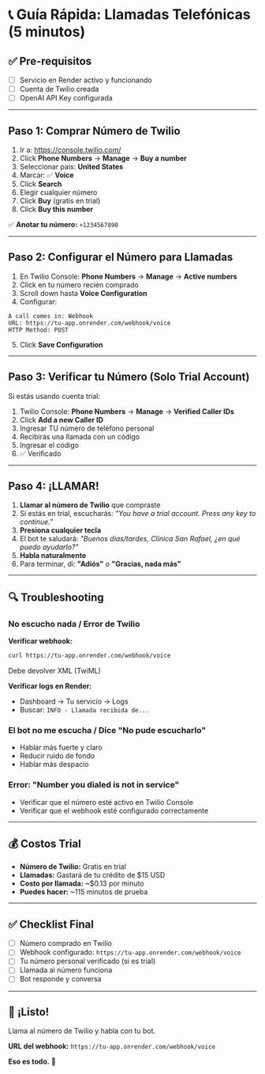 # 📞 Guía Rápida: Llamadas Telefónicas (5 minutos)

## ✅ Pre-requisitos
- [ ] Servicio en Render activo y funcionando
- [ ] Cuenta de Twilio creada
- [ ] OpenAI API Key configurada

---

## Paso 1: Comprar Número de Twilio

1. Ir a: https://console.twilio.com/
2. Click **Phone Numbers** → **Manage** → **Buy a number**
3. Seleccionar país: **United States**
4. Marcar: ✅ **Voice**
5. Click **Search**
6. Elegir cualquier número
7. Click **Buy** (gratis en trial)
8. Click **Buy this number**

✅ **Anotar tu número:** `+1234567890`

---

## Paso 2: Configurar el Número para Llamadas

1. En Twilio Console: **Phone Numbers** → **Manage** → **Active numbers**
2. Click en tu número recién comprado
3. Scroll down hasta **Voice Configuration**
4. Configurar:

```
A call comes in: Webhook
URL: https://tu-app.onrender.com/webhook/voice
HTTP Method: POST
```

5. Click **Save Configuration**

---

## Paso 3: Verificar tu Número (Solo Trial Account)

Si estás usando cuenta trial:

1. Twilio Console: **Phone Numbers** → **Manage** → **Verified Caller IDs**
2. Click **Add a new Caller ID**
3. Ingresar TU número de teléfono personal
4. Recibirás una llamada con un código
5. Ingresar el código
6. ✅ Verificado

---

## Paso 4: ¡LLAMAR!

1. **Llamar al número de Twilio** que compraste
2. Si estás en trial, escucharás: *"You have a trial account. Press any key to continue."*
3. **Presiona cualquier tecla**
4. El bot te saludará: *"Buenos días/tardes, Clínica San Rafael, ¿en qué puedo ayudarlo?"*
5. **Habla naturalmente**
6. Para terminar, di: **"Adiós"** o **"Gracias, nada más"**

---

## 🔍 Troubleshooting

### No escucho nada / Error de Twilio

**Verificar webhook:**
```bash
curl https://tu-app.onrender.com/webhook/voice
```
Debe devolver XML (TwiML)

**Verificar logs en Render:**
- Dashboard → Tu servicio → Logs
- Buscar: `INFO - Llamada recibida de...`

### El bot no me escucha / Dice "No pude escucharlo"

- Hablar más fuerte y claro
- Reducir ruido de fondo
- Hablar más despacio

### Error: "Number you dialed is not in service"

- Verificar que el número esté activo en Twilio Console
- Verificar que el webhook esté configurado correctamente

---

## 💰 Costos Trial

- **Número de Twilio:** Gratis en trial
- **Llamadas:** Gastará de tu crédito de $15 USD
- **Costo por llamada:** ~$0.13 por minuto
- **Puedes hacer:** ~115 minutos de prueba

---

## ✅ Checklist Final

- [ ] Número comprado en Twilio
- [ ] Webhook configurado: `https://tu-app.onrender.com/webhook/voice`
- [ ] Tu número personal verificado (si es trial)
- [ ] Llamada al número funciona
- [ ] Bot responde y conversa

---

## 🎉 ¡Listo!

Llama al número de Twilio y habla con tu bot.

**URL del webhook:** `https://tu-app.onrender.com/webhook/voice`

**Eso es todo.** 🚀
